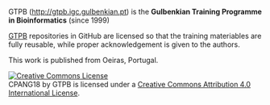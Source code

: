 GTPB (http://gtpb.igc.gulbenkian.pt) is the **Gulbenkian Training Programme in Bioinformatics** (since 1999)

[GTPB](https://github.com/GTPB) repositories in GitHub are licensed so that the training materiables are fully reusable, while proper acknowledgement is given to the authors.

This work is published from Oeiras, Portugal.

<a rel="license" href="http://creativecommons.org/licenses/by/4.0/"><img alt="Creative Commons License" style="border-width:0" src="https://i.creativecommons.org/l/by/4.0/88x31.png" /></a><br /><span xmlns:dct="http://purl.org/dc/terms/" property="dct:title">CPANG18</span> by <span xmlns:cc="http://creativecommons.org/ns#" property="cc:attributionName">GTPB</span> is licensed under a <a rel="license" href="http://creativecommons.org/licenses/by/4.0/">Creative Commons Attribution 4.0 International License</a>.
